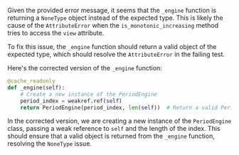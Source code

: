 Given the provided error message, it seems that the `_engine` function is returning a `NoneType` object instead of the expected type. This is likely the cause of the `AttributeError` when the `is_monotonic_increasing` method tries to access the `view` attribute.

To fix this issue, the `_engine` function should return a valid object of the expected type, which should resolve the `AttributeError` in the failing test.

Here's the corrected version of the `_engine` function:

```python
@cache_readonly
def _engine(self):
    # Create a new instance of the PeriodEngine
    period_index = weakref.ref(self)
    return PeriodEngine(period_index, len(self))  # Return a valid PeriodEngine instance
```

In the corrected version, we are creating a new instance of the `PeriodEngine` class, passing a weak reference to `self` and the length of the index. This should ensure that a valid object is returned from the `_engine` function, resolving the `NoneType` issue.